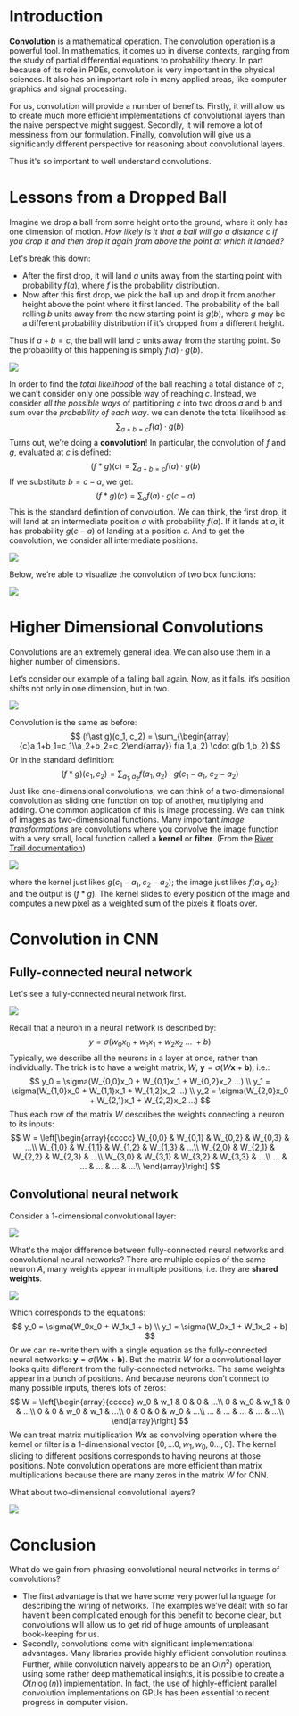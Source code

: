# Introduction

**Convolution** is a mathematical operation. The convolution operation is a powerful tool. In mathematics, it comes up in diverse contexts, ranging from the study of partial differential equations to probability theory. In part because of its role in PDEs, convolution is very important in the physical sciences. It also has an important role in many applied areas, like computer graphics and signal processing.

For us, convolution will provide a number of benefits. Firstly, it will allow us to create much more efficient implementations of convolutional layers than the naive perspective might suggest. Secondly, it will remove a lot of messiness from our formulation. Finally, convolution will give us a significantly different perspective for reasoning about convolutional layers.

Thus it's so important to well understand convolutions.

# Lessons from a Dropped Ball

Imagine we drop a ball from some height onto the ground, where it only has one dimension of motion. *How likely is it that a ball will go a distance $c$ if you drop it and then drop it again from above the point at which it landed?*

Let's break this down:

- After the first drop, it will land $a$ units away from the starting point with probability $f(a)$, where $f$ is the probability distribution.
- Now after this first drop, we pick the ball up and drop it from another height above the point where it first landed. The probability of the ball rolling $b$ units away from the new starting point is $g(b)$, where $g$ may be a different probability distribution if it’s dropped from a different height.

Thus if $a+b=c$, the ball will land $c$ units away from the starting point. So the probability of this happening is simply $f(a) \cdot g(b)$.

![](ProbConv-fagb.png)

In order to find the *total likelihood* of the ball reaching a total distance of $c$, we can’t consider only one possible way of reaching $c$. Instead, we consider *all the possible ways* of partitioning $c$ into two drops $a$ and $b$ and sum over the *probability of each way*. we can denote the total likelihood as:
$$
\sum_{a+b=c} f(a) \cdot g(b)
$$
Turns out, we’re doing a **convolution**! In particular, the convolution of $f$ and $g$, evaluated at $c$ is defined:
$$
(f\ast g)(c) = \sum_{a+b=c} f(a) \cdot g(b)~~~~
$$
If we substitute $b=c-a$, we get:
$$
(f \ast g)(c) = \sum_{a} f(a) \cdot g(c-a)~~~~
$$
This is the standard definition of convolution. We can think, the first drop, it will land at an intermediate position $a$ with probability $f(a)$. If it lands at $a$, it has probability $g(c−a)$ of landing at a position $c$. And to get the convolution, we consider all intermediate positions.

![](ProbConv-OnePath.png)

Below, we’re able to visualize the convolution of two box functions:

![](Wiki-BoxConvAnim.gif)

# Higher Dimensional Convolutions

Convolutions are an extremely general idea. We can also use them in a higher number of dimensions.

Let’s consider our example of a falling ball again. Now, as it falls, it’s position shifts not only in one dimension, but in two.

![](ProbConv-TwoDim.png)

Convolution is the same as before:
$$
(f\ast g)(c_1, c_2) = \sum_{\begin{array}{c}a_1+b_1=c_1\\a_2+b_2=c_2\end{array}} f(a_1,a_2) \cdot g(b_1,b_2)
$$
Or in the standard definition:
$$
(f\ast g)(c_1, c_2) = \sum_{a_1, a_2} f(a_1, a_2) \cdot g(c_1-a_1,~ c_2-a_2)
$$
Just like one-dimensional convolutions, we can think of a two-dimensional convolution as sliding one function on top of another, multiplying and adding. One common application of this is image processing. We can think of images as two-dimensional functions. Many important *image transformations* are convolutions where you convolve the image function with a very small, local function called a **kernel** or **filter**. (From the [River Trail documentation](http://intellabs.github.io/RiverTrail/tutorial/))

![](RiverTrain-ImageConvDiagram.png)

where the kernel just likes $g(c_1 - a_1, c_2 - a_2)$; the image just likes $f(a_1, a_2)$; and the output is $(f  \ast g)$. The kernel slides to every position of the image and computes a new pixel as a weighted sum of the pixels it floats over.

# Convolution in CNN

## Fully-connected neural network

Let's see a fully-connected neural network first.

![](nn.png)

Recall that a neuron in a neural network is described by:
$$
y = \sigma(w_0x_0 + w_1x_1 + w_2x_2 ~...~ + b)
$$
Typically, we describe all the neurons in a layer at once, rather than individually. The trick is to have a weight matrix, $W$, $\mathbf{y}=\sigma(W\mathbf{x}+\mathbf{b})$, i.e.:
$$
y_0 = \sigma(W_{0,0}x_0 + W_{0,1}x_1 + W_{0,2}x_2 ...) \\
y_1 = \sigma(W_{1,0}x_0 + W_{1,1}x_1 + W_{1,2}x_2 ...) \\
y_2 = \sigma(W_{2,0}x_0 + W_{2,1}x_1 + W_{2,2}x_2 ...)
$$
Thus each row of the matrix $W$ describes the weights connecting a neuron to its inputs:
$$
W = \left[\begin{array}{ccccc} 
W_{0,0} & W_{0,1} & W_{0,2} & W_{0,3} & ...\\
W_{1,0} & W_{1,1} & W_{1,2} & W_{1,3} & ...\\
W_{2,0} & W_{2,1} & W_{2,2} & W_{2,3} & ...\\
W_{3,0} & W_{3,1} & W_{3,2} & W_{3,3} & ...\\
...     &   ...   &   ...   &  ...    & ...\\
\end{array}\right]
$$

## Convolutional neural network

Consider a 1-dimensional convolutional layer:

![](Conv-9-Conv2-XY.png)



What's the major difference between fully-connected neural networks and convolutional neural networks? There are multiple copies of the same neuron $A$, many weights appear in multiple positions, i.e. they are **shared weights**.

 ![](Conv-9-Conv2-XY-W.png)

Which corresponds to the equations:
$$
y_0 = \sigma(W_0x_0 + W_1x_1 + b) \\
y_1 = \sigma(W_0x_1 + W_1x_2 + b)
$$
Or we can re-write them with a single equation as the fully-connected neural networks: $\mathbf{y}=\sigma(W\mathbf{x} + \mathbf{b})$. But the matrix $W$ for a convolutional layer looks quite different from the fully-connected networks. The same weights appear in a bunch of positions. And because neurons don’t connect to many possible inputs, there’s lots of zeros:
$$
W = \left[\begin{array}{ccccc} 
w_0 & w_1 &  0  &  0  & ...\\
 0  & w_0 & w_1 &  0  & ...\\
 0  &  0  & w_0 & w_1 & ...\\
 0  &  0  &  0  & w_0 & ...\\
... & ... & ... & ... & ...\\
\end{array}\right]
$$
We can treat matrix multiplication $W\mathbf{x}$ as convolving operation where the kernel or filter is a 1-dimensional vector  $[0,...0, w_1, w_0, 0..., 0]$. The kernel sliding to different positions corresponds to having neurons at those positions. Note convolution operations are more efficient than matrix multiplications because there are many zeros in the matrix $W$ for CNN.

What about two-dimensional convolutional layers?

![](Conv2-5x5-Conv2-XY.png)

# Conclusion

What do we gain from phrasing convolutional neural networks in terms of convolutions?

- The first advantage is that we have some very powerful language for describing the wiring of networks. The examples we’ve dealt with so far haven’t been complicated enough for this benefit to become clear, but convolutions will allow us to get rid of huge amounts of unpleasant book-keeping for us.
- Secondly, convolutions come with significant implementational advantages. Many libraries provide highly efficient convolution routines. Further, while convolution naively appears to be an $O(n^2)$ operation, using some rather deep mathematical insights, it is possible to create a $O(n\log(n))$ implementation. In fact, the use of highly-efficient parallel convolution implementations on GPUs has been essential to recent progress in computer vision.

